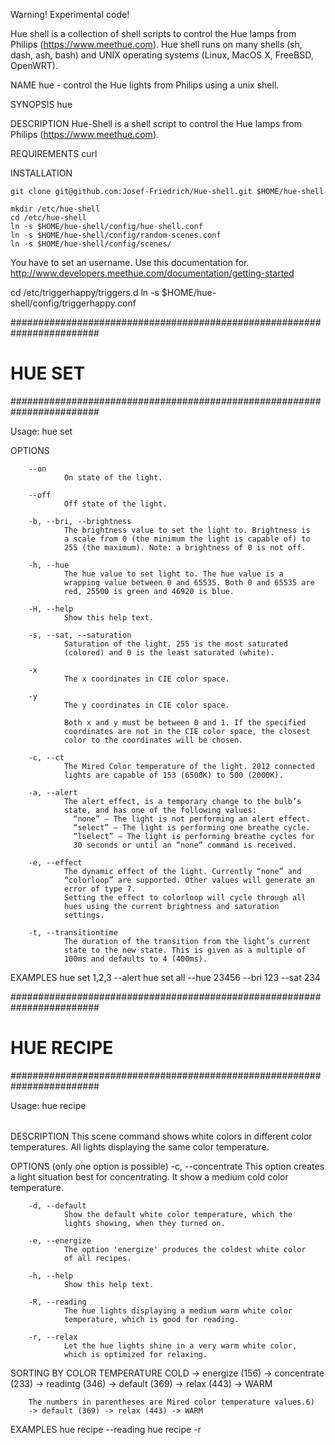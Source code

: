 Warning! Experimental code!

Hue shell is a collection of shell scripts to control the Hue lamps from
Philips (https://www.meethue.com). Hue shell runs on many shells (sh, dash, ash, bash) and UNIX operating systems (Linux, MacOS X, FreeBSD, OpenWRT). 

NAME
        hue - control the Hue lights from Philips using a unix shell.

SYNOPSIS
        hue <command> <options>

DESCRIPTION
        Hue-Shell is a shell script to control the Hue lamps from
        Philips (https://www.meethue.com).

REQUIREMENTS
        curl

INSTALLATION

    git clone git@github.com:Josef-Friedrich/Hue-shell.git $HOME/hue-shell

    mkdir /etc/hue-shell
    cd /etc/hue-shell
    ln -s $HOME/hue-shell/config/hue-shell.conf
    ln -s $HOME/hue-shell/config/random-scenes.conf
    ln -s $HOME/hue-shell/config/scenes/

You have to set an username. Use this documentation for.
    http://www.developers.meethue.com/documentation/getting-started

cd /etc/triggerhappy/triggers.d
ln -s $HOME/hue-shell/config/triggerhappy.conf


########################################################################
# HUE SET
########################################################################

Usage: hue set <lights> <options>

OPTIONS

        --on
                On state of the light.

        --off
                Off state of the light.

        -b, --bri, --brightness
                The brightness value to set the light to. Brightness is
                a scale from 0 (the minimum the light is capable of) to
                255 (the maximum). Note: a brightness of 0 is not off.

        -h, --hue
                The hue value to set light to. The hue value is a
                wrapping value between 0 and 65535. Both 0 and 65535 are
                red, 25500 is green and 46920 is blue.

        -H, --help
                Show this help text.

        -s, --sat, --saturation
                Saturation of the light. 255 is the most saturated
                (colored) and 0 is the least saturated (white).

        -x
                The x coordinates in CIE color space.

        -y
                The y coordinates in CIE color space.

                Both x and y must be between 0 and 1. If the specified
                coordinates are not in the CIE color space, the closest
                color to the coordinates will be chosen.

        -c, --ct
                The Mired Color temperature of the light. 2012 connected
                lights are capable of 153 (6500K) to 500 (2000K).

        -a, --alert
                The alert effect, is a temporary change to the bulb’s
                state, and has one of the following values:
                  “none” – The light is not performing an alert effect.
                  “select” – The light is performing one breathe cycle.
                  “lselect” – The light is performing breathe cycles for
                  30 seconds or until an “none” command is received.

        -e, --effect
                The dynamic effect of the light. Currently “none” and
                “colorloop” are supported. Other values will generate an
                error of type 7.
                Setting the effect to colorloop will cycle through all
                hues using the current brightness and saturation
                settings.

        -t, --transitiontime
                The duration of the transition from the light’s current
                state to the new state. This is given as a multiple of
                100ms and defaults to 4 (400ms).

EXAMPLES
        hue set 1,2,3 --alert
        hue set all --hue 23456 --bri 123 --sat 234

########################################################################
# HUE RECIPE
########################################################################

Usage: hue recipe <option>

DESCRIPTION
        This scene command shows white colors in different color
        temperatures. All lights displaying the same color temperature.

OPTIONS (only one option is possible)
        -c, --concentrate
                This option creates a light situation best for
                concentrating. It show a medium cold color temperature.

        -d, --default
                Show the default white color temperature, which the
                lights showing, when they turned on.

        -e, --energize
                The option 'energize' produces the coldest white color
                of all recipes.

        -h, --help
                Show this help text.

        -R, --reading
                The hue lights displaying a medium warm white color
                temperature, which is good for reading.

        -r, --relax
                Let the hue lights shine in a very warm white color,
                which is optimized for relaxing.

SORTING BY COLOR TEMPERATURE
        COLD -> energize (156) -> concentrate (233) -> readintg (346)
        -> default (369) -> relax (443) -> WARM

        The numbers in parentheses are Mired color temperature values.6)
        -> default (369) -> relax (443) -> WARM

EXAMPLES
        hue recipe --reading
        hue recipe -r
